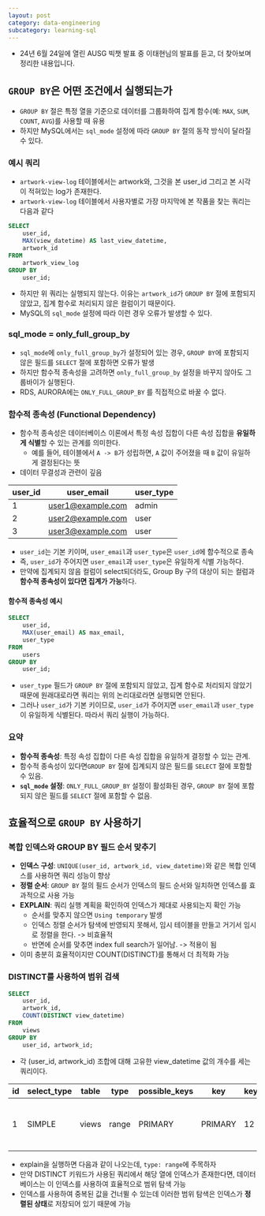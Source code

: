 ```yaml
---
layout: post
category: data-engineering
subcategory: learning-sql
---
```

- 24년 6월 24일에 열린 AUSG 빅챗 발표 중 이태현님의 발표를 듣고, 더 찾아보며 정리한 내용입니다.

## `GROUP BY`은 어떤 조건에서 실행되는가

- `GROUP BY` 절은 특정 열을 기준으로 데이터를 그룹화하여 집계 함수(예: `MAX`, `SUM`, `COUNT`, `AVG`)를 사용할 때 유용
- 하지만 MySQL에서는 `sql_mode` 설정에 따라 `GROUP BY` 절의 동작 방식이 달라질 수 있다.

### 예시 쿼리
- `artwork-view-log` 테이블에서는 artwork와, 그것을 본 user_id 그리고 본 시각이 적혀있는 log가 존재한다.
- `artwork-view-log` 테이블에서 사용자별로 가장 마지막에 본 작품을 찾는 쿼리는 다음과 같다

```sql
SELECT 
    user_id,
    MAX(view_datetime) AS last_view_datetime,
    artwork_id
FROM 
    artwork_view_log
GROUP BY 
    user_id;
```
- 하지만 위 쿼리는 실행되지 않는다.  이유는 `artwork_id`가 `GROUP BY` 절에 포함되지 않았고, 집계 함수로 처리되지 않은 컬럼이기 때문이다.
- MySQL의 `sql_mode` 설정에 따라 이런 경우 오류가 발생할 수 있다.

### sql_mode = only_full_group_by

- `sql_mode`에 `only_full_group_by`가 설정되어 있는 경우, `GROUP BY`에 포함되지 않은 필드를 `SELECT` 절에 포함하면 오류가 발생
- 하지만 함수적 종속성을 고려하면 `only_full_group_by` 설정을 바꾸지 않아도 그룹바이가 실행된다.
- RDS, AURORA에는 `ONLY_FULL_GROUP_BY` 를 직접적으로 바꿀 수 없다.

### 함수적 종속성 (Functional Dependency)

- 함수적 종속성은 데이터베이스 이론에서 특정 속성 집합이 다른 속성 집합을 **유일하게 식별**할 수 있는 관계를 의미한다.
    - 예를 들어, 테이블에서 `A -> B`가 성립하면, `A` 값이 주어졌을 때 `B` 값이 유일하게 결정된다는 뜻
- 데이터 무결성과 관련이 깊음

| user_id | user_email       | user_type |
|---------|------------------|-----------|
| 1       | user1@example.com| admin     |
| 2       | user2@example.com| user      |
| 3       | user3@example.com| user      |

- `user_id`는 기본 키이며, `user_email`과 `user_type`은 `user_id`에 함수적으로 종속
- 즉, `user_id`가 주어지면 `user_email`과 `user_type`은 유일하게 식별 가능하다.
- 만약에 집계되지 않음 컬럼이 select되더라도, Group By 구의 대상이 되는 컬럼과 **함수적 종속성이 있다면 집계가 가능**하다.

#### 함수적 종속성 예시

```sql
SELECT 
    user_id,
    MAX(user_email) AS max_email,
    user_type
FROM 
    users
GROUP BY 
    user_id;
```

- `user_type` 필드가 `GROUP BY` 절에 포함되지 않았고, 집계 함수로 처리되지 않았기 때문에 원래대로라면 쿼리는 위의 논리대로라면 실행되면 안된다.
- 그러나 `user_id`가 기본 키이므로, `user_id`가 주어지면 `user_email`과 `user_type`이 유일하게 식별된다. 따라서 쿼리 실행이 가능하다.

### 요약

- **함수적 종속성**: 특정 속성 집합이 다른 속성 집합을 유일하게 결정할 수 있는 관계.
- 함수적 종속성이 있다면`GROUP BY` 절에 집계되지 않은 필드를 `SELECT` 절에 포함할 수 있음.
- **`sql_mode` 설정**: `ONLY_FULL_GROUP_BY` 설정이 활성화된 경우, `GROUP BY` 절에 포함되지 않은 필드를 `SELECT` 절에 포함할 수 없음.

## 효율적으로 `GROUP BY` 사용하기
### 복합 인덱스와 GROUP BY 필드 순서 맞추기 
- **인덱스 구성**: `UNIQUE(user_id, artwork_id, view_datetime)`와 같은 복합 인덱스를 사용하면 쿼리 성능이 향상
- **정렬 순서**: `GROUP BY` 절의 필드 순서가 인덱스의 필드 순서와 일치하면 인덱스를 효과적으로 사용 가능
- **EXPLAIN**: 쿼리 실행 계획을 확인하여 인덱스가 제대로 사용되는지 확인 가능
    - 순서를 맞추지 않으면 `Using temporary` 발생
    - 인덱스 정렬 순서가 탐색에 반영되지 못해서, 임시 테이블을 만들고 거기서 임시로 정렬을 한다. -> 비효율적
    - 반면에 순서를 맞추면 index full search가 일어남. -> 적용이 됨
- 이미 충분히 효율적이지만 COUNT(DISTINCT)를 통해서 더 최적화 가능

### DISTINCT를 사용하여 범위 검색
```sql
SELECT 
    user_id, 
    artwork_id, 
    COUNT(DISTINCT view_datetime)
FROM 
    views
GROUP BY 
    user_id, artwork_id;

```
- 각 (user_id, artwork_id) 조합에 대해 고유한 view_datetime 값의 개수를 세는 쿼리이다.

| id | select_type | table | type  | possible_keys       | key     | key_len | ref  | rows | Extra                    |
|----|-------------|-------|-------|---------------------|---------|---------|------|------|--------------------------|
|  1 | SIMPLE      | views | range | PRIMARY             | PRIMARY | 12      | NULL | 1000 | Using index for group-by |

- explain을 실행하면 다음과 같이 나오는데, `type: range`에 주목하자
- 만약 DISTINCT 키워드가 사용된 쿼리에서 해당 열에 인덱스가 존재한다면, 데이터베이스는 이 인덱스를 사용하여 효율적으로 범위 탐색 가능
- 인덱스를 사용하여 중복된 값을 건너뛸 수 있는데 이러한 범위 탐색은 인덱스가 **정렬된 상태**로 저장되어 있기 때문에 가능